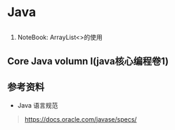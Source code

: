 
# Java

## 
1. NoteBook: ArrayList<>的使用

## Core Java volumn I(java核心编程卷1)





## 参考资料
* Java 语言规范
> https://docs.oracle.com/javase/specs/
> 
